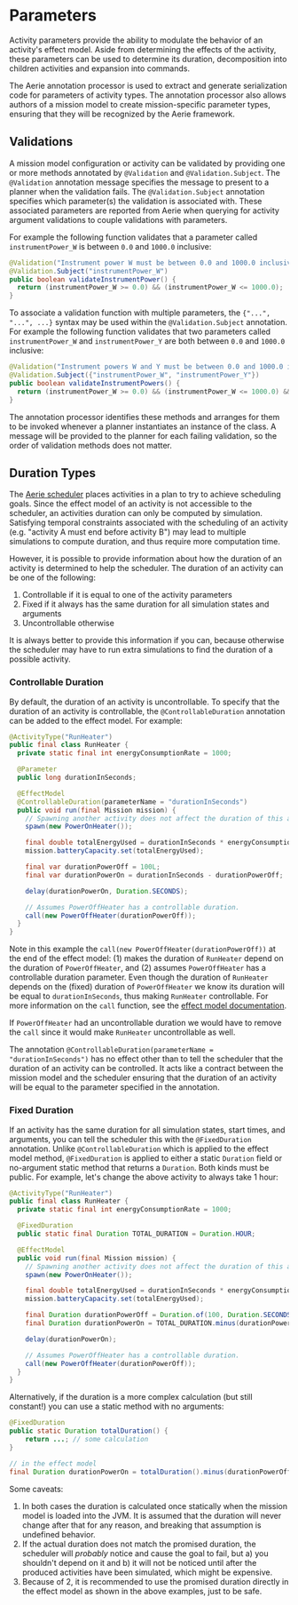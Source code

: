 # Parameters

Activity parameters provide the ability to modulate the behavior of an activity's effect model.
Aside from determining the effects of the activity, these parameters can be used to determine its duration, decomposition into children activities and expansion into commands.

The Aerie annotation processor is used to extract and generate serialization code for parameters of activity types.
The annotation processor also allows authors of a mission model to create mission-specific parameter types, ensuring that they will be recognized by the Aerie framework.

## Validations

A mission model configuration or activity can be validated by providing one or more methods annotated by `@Validation` and `@Validation.Subject`.
The `@Validation` annotation message specifies the message to present to a planner when the validation fails.
The `@Validation.Subject` annotation specifies which parameter(s) the validation is associated with.
These associated parameters are reported from Aerie when querying for activity argument validations to couple validations with parameters.

For example the following function validates that a parameter called `instrumentPower_W` is between `0.0` and `1000.0` inclusive:

```java
@Validation("Instrument power W must be between 0.0 and 1000.0 inclusive")
@Validation.Subject("instrumentPower_W")
public boolean validateInstrumentPower() {
  return (instrumentPower_W >= 0.0) && (instrumentPower_W <= 1000.0);
}
```

To associate a validation function with multiple parameters, the `{"...", "...", ...}` syntax may be used within the `@Validation.Subject` annotation. For example the following function validates that two parameters called `instrumentPower_W` and `instrumentPower_Y` are both between `0.0` and `1000.0` inclusive:

```java
@Validation("Instrument powers W and Y must be between 0.0 and 1000.0 inclusive")
@Validation.Subject({"instrumentPower_W", "instrumentPower_Y"})
public boolean validateInstrumentPowers() {
  return (instrumentPower_W >= 0.0) && (instrumentPower_W <= 1000.0) && (instrumentPower_Y >= 0.0) && (instrumentPower_Y <= 1000.0);
}
```

The annotation processor identifies these methods and arranges for them to be invoked whenever a planner instantiates an instance of the class. A message will be provided to the planner for each failing validation, so the order of validation methods does not matter.

## Duration Types

The [Aerie scheduler](../../../scheduling/introduction) places activities in a plan to try to achieve scheduling goals. Since the effect model of an activity is not accessible to the scheduler, an activities duration can only be computed by simulation. Satisfying temporal constraints associated with the scheduling of an activity (e.g. "activity A must end before activity B") may lead to multiple simulations to compute duration, and thus require more computation time.

However, it is possible to provide information about how the duration of an activity is determined to help the scheduler. The duration of an activity can be one of the following:

1. Controllable if it is equal to one of the activity parameters
2. Fixed if it always has the same duration for all simulation states and arguments
3. Uncontrollable otherwise

It is always better to provide this information if you can, because otherwise the scheduler may have to run extra simulations to find the duration of a possible activity.

### Controllable Duration

By default, the duration of an activity is uncontrollable. To specify that the duration of an activity is controllable, the `@ControllableDuration` annotation can be added to the effect model. For example:

```java
@ActivityType("RunHeater")
public final class RunHeater {
  private static final int energyConsumptionRate = 1000;

  @Parameter
  public long durationInSeconds;

  @EffectModel
  @ControllableDuration(parameterName = "durationInSeconds")
  public void run(final Mission mission) {
    // Spawning another activity does not affect the duration of this activity as they run in parallel.
    spawn(new PowerOnHeater());

    final double totalEnergyUsed = durationInSeconds * energyConsumptionRate;
    mission.batteryCapacity.set(totalEnergyUsed);

    final var durationPowerOff = 100L;
    final var durationPowerOn = durationInSeconds - durationPowerOff;

    delay(durationPowerOn, Duration.SECONDS);

    // Assumes PowerOffHeater has a controllable duration.
    call(new PowerOffHeater(durationPowerOff));
  }
}
```

Note in this example the `call(new PowerOffHeater(durationPowerOff))` at the end of the effect model: (1) makes the duration of `RunHeater` depend on the duration of `PowerOffHeater`, and (2) assumes `PowerOffHeater` has a controllable duration parameter. Even though the duration of `RunHeater` depends on the (fixed) duration of `PowerOffHeater` we know its duration will be equal to `durationInSeconds`, thus making `RunHeater` controllable. For more information on the `call` function, see the [effect model documentation](./effect-model.md).

If `PowerOffHeater` had an uncontrollable duration we would have to remove the `call` since it would make `RunHeater` uncontrollable as well.

The annotation `@ControllableDuration(parameterName = "durationInSeconds")` has no effect other than to tell the scheduler that the duration of an activity can be controlled. It acts like a contract between the mission model and the scheduler ensuring that the duration of an activity will be equal to the parameter specified in the annotation.

### Fixed Duration

If an activity has the same duration for all simulation states, start times, and arguments, you can tell the scheduler this with the `@FixedDuration` annotation. Unlike `@ControllableDuration` which is applied to the effect model method, `@FixedDuration` is applied to either a static `Duration` field or no-argument static method that returns a `Duration`. Both kinds must be public. For example, let's change the above activity to always take 1 hour:

```java
@ActivityType("RunHeater")
public final class RunHeater {
  private static final int energyConsumptionRate = 1000;

  @FixedDuration
  public static final Duration TOTAL_DURATION = Duration.HOUR;

  @EffectModel
  public void run(final Mission mission) {
    // Spawning another activity does not affect the duration of this activity as they run in parallel.
    spawn(new PowerOnHeater());

    final double totalEnergyUsed = durationInSeconds * energyConsumptionRate;
    mission.batteryCapacity.set(totalEnergyUsed);

    final Duration durationPowerOff = Duration.of(100, Duration.SECONDS);
    final Duration durationPowerOn = TOTAL_DURATION.minus(durationPowerOff);

    delay(durationPowerOn);

    // Assumes PowerOffHeater has a controllable duration.
    call(new PowerOffHeater(durationPowerOff));
  }
}
```

Alternatively, if the duration is a more complex calculation (but still constant!) you can use a static method with no arguments:

```java
@FixedDuration
public static Duration totalDuration() {
    return ...; // some calculation
}

// in the effect model
final Duration durationPowerOn = totalDuration().minus(durationPowerOff);
```

Some caveats:

1. In both cases the duration is calculated once statically when the mission model is loaded into the JVM. It is assumed that the duration will never change after that for any reason, and breaking that assumption is undefined behavior.
2. If the actual duration does not match the promised duration, the scheduler will _probably_ notice and cause the goal to fail, but a) you shouldn't depend on it and b) it will not be noticed until after the produced activities have been simulated, which might be expensive.
3. Because of 2, it is recommended to use the promised duration directly in the effect model as shown in the above examples, just to be safe.
